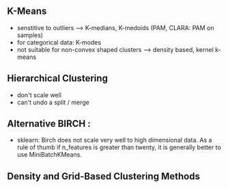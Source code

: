## K-Means
* senstitive to outliers --> K-medians, K-medoids (PAM, CLARA: PAM on samples)
* for categorical data: K-modes
* not suitable for non-convex shaped clusters --> density based, kernel k-means


## Hierarchical Clustering
* don't scale well
* can't undo a split / merge


## Alternative BIRCH : 
* sklearn: Birch does not scale very well to high dimensional data. 
As a rule of thumb if n_features is greater than twenty, it is generally better to use MiniBatchKMeans.

## Density and Grid-Based Clustering Methods
